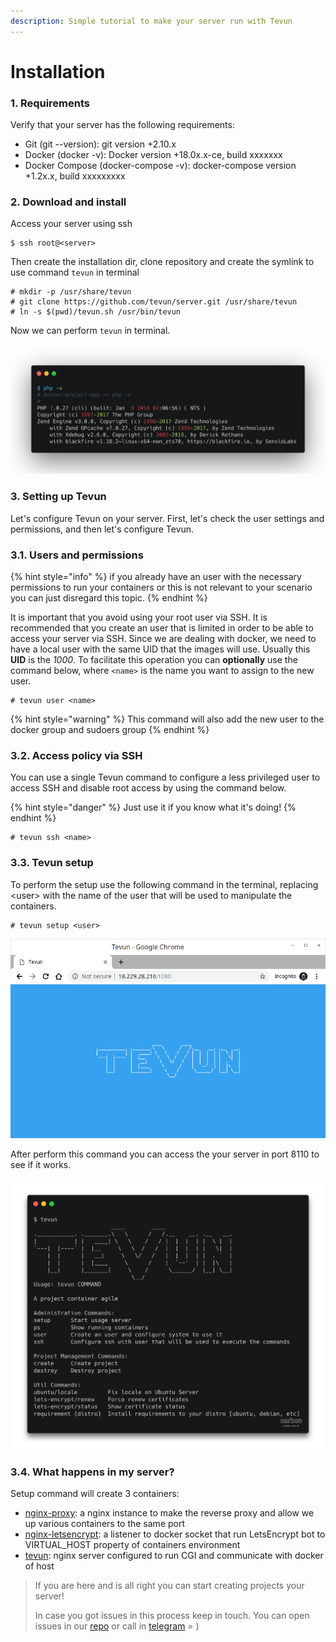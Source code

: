 ```yaml
---
description: Simple tutorial to make your server run with Tevun
---
```


# Installation

### 1. Requirements

Verify that your server has the following requirements:  
- Git \(git --version\): git version +2.10.x  
- Docker \(docker -v\): Docker version +18.0x.x-ce, build xxxxxxx  
- Docker Compose \(docker-compose -v\): docker-compose version +1.2x.x, build xxxxxxxxx

### 2. Download and install

Access your server using ssh

```text
$ ssh root@<server>
```

Then create the installation dir, clone repository and create the symlink to use command `tevun` in terminal

```text
# mkdir -p /usr/share/tevun
# git clone https://github.com/tevun/server.git /usr/share/tevun
# ln -s $(pwd)/tevun.sh /usr/bin/tevun
```

Now we can perform `tevun` in terminal.

![Output command &quot;tevun&quot; when we do not pass parameters](.gitbook/assets/image%20%281%29.png)

### 3. Setting up Tevun

Let's configure Tevun on your server. First, let's check the user settings and permissions, and then let's configure Tevun.

### 3.1. Users and permissions

{% hint style="info" %}
if you already have an user with the necessary permissions to run your containers or this is not relevant to your scenario you can just disregard this topic.
{% endhint %}

It is important that you avoid using your root user via SSH. It is recommended that you create an user that is limited in order to be able to access your server via SSH. Since we are dealing with docker, we need to have a local user with the same UID that the images will use. Usually this **UID** is the _1000_. To facilitate this operation you can **optionally** use the command below, where `<name>` is the name you want to assign to the new user.

```text
# tevun user <name>
```

{% hint style="warning" %}
This command will also add the new user to the docker group and sudoers group
{% endhint %}

### 3.2. Access policy via SSH

You can use a single Tevun command to configure a less privileged user to access SSH and disable root access by using the command below.

{% hint style="danger" %}
Just use it if you know what it's doing!
{% endhint %}

```text
# tevun ssh <name>
```

### 3.3. Tevun setup

To perform the setup use the following command in the terminal, replacing &lt;user&gt; with the name of the user that will be used to manipulate the containers.

```text
# tevun setup <user>
```

![](.gitbook/assets/image%20%282%29.png)

After perform this command you can access the your server in port 8110 to see if it works.

![](.gitbook/assets/image%20%283%29.png)

### 3.4. What happens in my server?

Setup command will create 3 containers:

* [nginx-proxy](https://github.com/jwilder/nginx-proxy): a nginx instance to make the reverse proxy and allow we up various containers to the same port
* [nginx-letsencrypt](https://github.com/JrCs/docker-letsencrypt-nginx-proxy-companion): a listener to docker socket that run LetsEncrypt bot to VIRTUAL\_HOST property of containers environment
* [tevun](https://github.com/tevun/server/blob/master/.docker/tevun/Dockerfile): nginx server configured to run CGI and communicate with docker of host

> If you are here and is all right you can start creating projects your server!
>
> In case you got issues in this process keep in touch. You can open issues in our [repo](https://github.com/tevun/server) or call in [telegram](https://t.me/tevun) = \)

